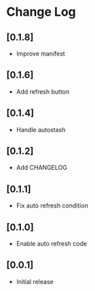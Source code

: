# Change Log

## [0.1.8]
- Improve manifest

## [0.1.6]
- Add refresh button

## [0.1.4]
- Handle autostash

## [0.1.2]
- Add CHANGELOG

## [0.1.1]
- Fix auto refresh condition

## [0.1.0]
- Enable auto refresh code

## [0.0.1]
- Initial release